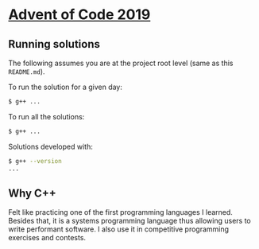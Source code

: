 # [Advent of Code 2019](https://adventofcode.com/2019)

## Running solutions

The following assumes you are at the project root level (same as this `README.md`).

To run the solution for a given day:

```bash
$ g++ ...
```

To run all the solutions:

```bash
$ g++ ...
```

Solutions developed with:

```bash
$ g++ --version
...
```

## Why C++

Felt like practicing one of the first programming languages I learned. Besides that, it is a systems programming language thus allowing users to write performant software. I also use it in competitive programming exercises and contests.

